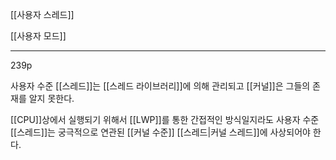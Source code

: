 [[사용자 스레드]]

[[사용자 모드]]

***

239p

사용자 수준 [[스레드]]는 [[스레드 라이브러리]]에 의해 관리되고 [[커널]]은 그들의 존재를 알지 못한다.

[[CPU]]상에서 실행되기 위해서 [[LWP]]를 통한 간접적인 방식일지라도 사용자 수준 [[스레드]]는 궁극적으로 연관된 [[커널 수준]] [[스레드|커널 스레드]]에 사상되어야 한다.